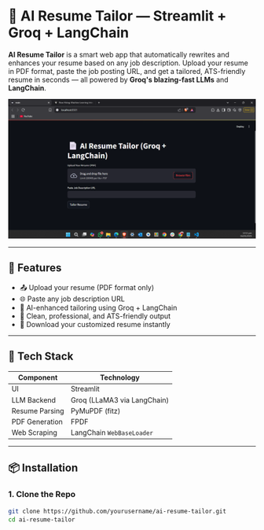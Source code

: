 # 🧠 AI Resume Tailor — Streamlit + Groq + LangChain

**AI Resume Tailor** is a smart web app that automatically rewrites and enhances your resume based on any job description. Upload your resume in PDF format, paste the job posting URL, and get a tailored, ATS-friendly resume in seconds — all powered by **Groq's blazing-fast LLMs** and **LangChain**.

![Demo Screenshot](Demo.png) <!-- Replace with actual screenshot -->

---

## 🚀 Features

- 📤 Upload your resume (PDF format only)
- 🌐 Paste any job description URL
- 🧠 AI-enhanced tailoring using Groq + LangChain
- 📄 Clean, professional, and ATS-friendly output
- 🔽 Download your customized resume instantly

---

## 🧰 Tech Stack

| Component         | Technology                  |
|------------------|-----------------------------|
| UI               | Streamlit                   |
| LLM Backend      | Groq (LLaMA3 via LangChain) |
| Resume Parsing   | PyMuPDF (fitz)              |
| PDF Generation   | FPDF                        |
| Web Scraping     | LangChain `WebBaseLoader`   |

---

## 📦 Installation

### 1. Clone the Repo

```bash
git clone https://github.com/yourusername/ai-resume-tailor.git
cd ai-resume-tailor
